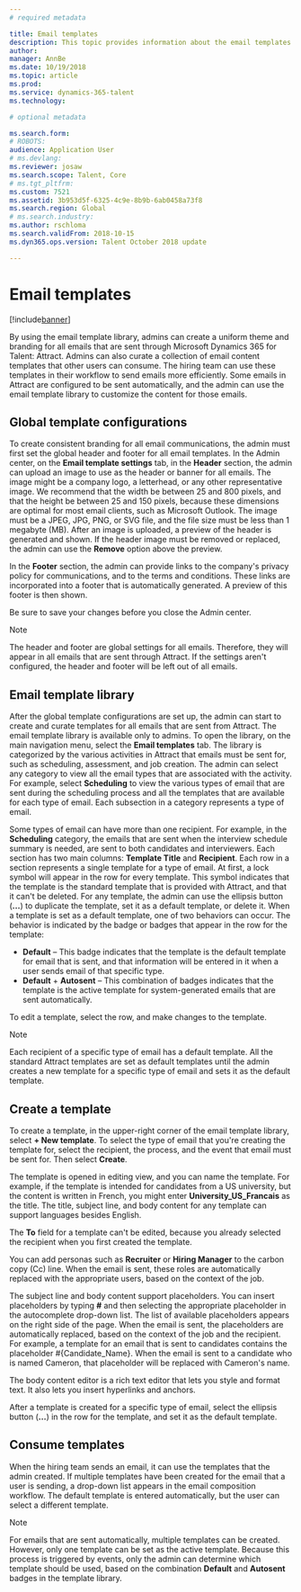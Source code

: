 ```yaml
---
# required metadata

title: Email templates
description: This topic provides information about the email templates that you can create and use in Microsoft Dynamics 365 for Talent - Attract.
author: 
manager: AnnBe
ms.date: 10/19/2018
ms.topic: article
ms.prod: 
ms.service: dynamics-365-talent
ms.technology: 

# optional metadata

ms.search.form: 
# ROBOTS: 
audience: Application User
# ms.devlang: 
ms.reviewer: josaw
ms.search.scope: Talent, Core
# ms.tgt_pltfrm: 
ms.custom: 7521
ms.assetid: 3b953d5f-6325-4c9e-8b9b-6ab0458a73f8
ms.search.region: Global
# ms.search.industry: 
ms.author: rschloma
ms.search.validFrom: 2018-10-15
ms.dyn365.ops.version: Talent October 2018 update

---
```


# Email templates
[!include[banner](../includes/banner.md)]

By using the email template library, admins can create a uniform theme and branding for all emails that are sent through Microsoft Dynamics 365 for Talent: Attract. Admins can also curate a collection of email content templates that other users can consume. The hiring team can use these templates in their workflow to send emails more efficiently. Some emails in Attract are configured to be sent automatically, and the admin can use the email template library to customize the content for those emails.

## Global template configurations

To create consistent branding for all email communications, the admin must first set the global header and footer for all email templates. In the Admin center, on the **Email template settings** tab, in the **Header** section, the admin can upload an image to use as the header or banner for all emails. The image might be a company logo, a letterhead, or any other representative image. We recommend that the width be between 25 and 800 pixels, and that the height be between 25 and 150 pixels, because these dimensions are optimal for most email clients, such as Microsoft Outlook. The image must be a JPEG, JPG, PNG, or SVG file, and the file size must be less than 1 megabyte (MB). After an image is uploaded, a preview of the header is generated and shown. If the header image must be removed or replaced, the admin can use the **Remove** option above the preview.

In the **Footer** section, the admin can provide links to the company's privacy policy for communications, and to the terms and conditions. These links are incorporated into a footer that is automatically generated. A preview of this footer is then shown.

Be sure to save your changes before you close the Admin center.

> [!NOTE] 
> The header and footer are global settings for all emails. Therefore, they will appear in all emails that are sent through Attract. If the settings aren't configured, the header and footer will be left out of all emails.

## Email template library 

After the global template configurations are set up, the admin can start to create and curate templates for all emails that are sent from Attract. The email template library is available only to admins. To open the library, on the main navigation menu, select the **Email templates** tab. The library is categorized by the various activities in Attract that emails must be sent for, such as scheduling, assessment, and job creation. The admin can select any category to view all the email types that are associated with the activity. For example, select **Scheduling** to view the various types of email that are sent during the scheduling process and all the templates that are available for each type of email. Each subsection in a category represents a type of email.

Some types of email can have more than one recipient. For example, in the **Scheduling** category, the emails that are sent when the interview schedule summary is needed, are sent to both candidates and interviewers. Each section has two main columns: **Template Title** and **Recipient**. Each row in a section represents a single template for a type of email. At first, a lock symbol will appear in the row for every template. This symbol indicates that the template is the standard template that is provided with Attract, and that it can't be deleted. For any template, the admin can use the ellipsis button (**...**) to duplicate the template, set it as a default template, or delete it. When a template is set as a default template, one of two behaviors can occur. The behavior is indicated by the badge or badges that appear in the row for the template:

- **Default** – This badge indicates that the template is the default template for email that is sent, and that information will be entered in it when a user sends email of that specific type.
- **Default** + **Autosent** – This combination of badges indicates that the template is the active template for system-generated emails that are sent automatically.

To edit a template, select the row, and make changes to the template.

> [!NOTE]
> Each recipient of a specific type of email has a default template. All the standard Attract templates are set as default templates until the admin creates a new template for a specific type of email and sets it as the default template.

## Create a template

To create a template, in the upper-right corner of the email template library, select **+ New template**. To select the type of email that you're creating the template for, select the recipient, the process, and the event that email must be sent for. Then select **Create**.

The template is opened in editing view, and you can name the template. For example, if the template is intended for candidates from a US university, but the content is written in French, you might enter **University\_US\_Francais** as the title. The title, subject line, and body content for any template can support languages besides English.

The **To** field for a template can't be edited, because you already selected the recipient when you first created the template.

You can add personas such as **Recruiter** or **Hiring Manager** to the carbon copy (Cc) line. When the email is sent, these roles are automatically replaced with the appropriate users, based on the context of the job.

The subject line and body content support placeholders. You can insert placeholders by typing **\#** and then selecting the appropriate placeholder in the autocomplete drop-down list. The list of available placeholders appears on the right side of the page. When the email is sent, the placeholders are automatically replaced, based on the context of the job and the recipient. For example, a template for an email that is sent to candidates contains the placeholder \#{Candidate\_Name}. When the email is sent to a candidate who is named Cameron, that placeholder will be replaced with Cameron's name.

The body content editor is a rich text editor that lets you style and format text. It also lets you insert hyperlinks and anchors.

After a template is created for a specific type of email, select the ellipsis button (**...**) in the row for the template, and set it as the default template.

## Consume templates

When the hiring team sends an email, it can use the templates that the admin created. If multiple templates have been created for the email that a user is sending, a drop-down list appears in the email composition workflow. The default template is entered automatically, but the user can select a different template.

> [!NOTE] 
> For emails that are sent automatically, multiple templates can be created. However, only one template can be set as the active template. Because this process is triggered by events, only the admin can determine which template should be used, based on the combination **Default** and **Autosent** badges in the template library.
